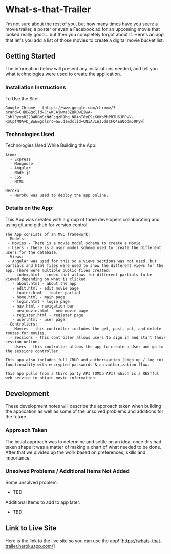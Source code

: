 # What-s-that-Trailer
  I'm not sure about the rest of you, but how many times have you seen: a movie trailer, a poster or even a Facebook ad for an upcoming movie that looked really good... but then you completely forgot about it. Here's an app that let's you add a list of those movies to create a digital movie bucket list.


## Getting Started
  The information below will present any installations needed, and tell you what technologies were used to create the application.

### Installation Instructions
  To Use the Site:

    Google Chrome - [https://www.google.com/chrome/?brand=CHBD&gclid=CjwKCAjwma3ZBRBwEiwA-CsblPyvpR22B4RBmScNdFsqzR9hq_NR4nT8yE9sKUWpPhPRTU6JPPvV-RoCpfMQAvD_BwE&gclsrc=aw.ds&dclid=CNiA3IWs5dsCFQ4EaQodm50Pyw]

### Technologies Used
  Technologies Used While Building the App:


    Atom:
      - Express
      - Mongoose
      - Angular
      - Node.js
      - CSS
      - HTML

    Heroku:
      - Heroku was used to deploy the app online.


### Details on the App:
  This App was created with a group of three developers collaborating and using git and github for version control.

    The App consists of an MVC framework:
    - Models:
     - Movies - There is a movie model schema to create a Movie
     - Users - There is a user model schema used to create the different users for the database.
    - Views:
     - Angular was used for this so a views sections was not used, but partials and html files were used to show the different views for the app. There were multiple public files created:
       - index.html - index that allows for different partials to be viewed depending on what is clicked.
       - about.html - about the app
       - edit.html - edit movie page
       - footer.html - footer partial
       - home.html - main page
       - login.html - login page
       - nav.html - navigation bar
       - new_movie.html - new movie page
       - register.html - register page
       - user.html - user page
    - Controllers:
      - Movies - this controller includes the get, post, put, and delete routes for movies.
      - Sessions - this controller allows users to sign in and start their session online.
      - Users - this controller allows the app to create a User and go to the sessions controller.

    This app also includes full CRUD and authorization (sign up / log in) functionality with encrypted passwords & an authorization flow.

    This app pulls from a third party API (OMDb API) which is a RESTful web service to obtain movie information.

## Development
  These development notes will describe the approach taken when building the application as well as some of the unsolved problems and additions for the future.

### Approach Taken
  The initial approach was to determine and settle on an idea, once this had taken shape it was a matter of making a chart of what needed to be done. After that we divided up the work based on preferences, skills and importance.

### Unsolved Problems / Additional Items Not Added
  Some unsolved problem:
  - TBD

  Additional Items to add to app later:
  - TBD

## Link to Live Site
  Here is the link to the live site so you can use the app!
  [https://whats-that-trailer.herokuapp.com/]
